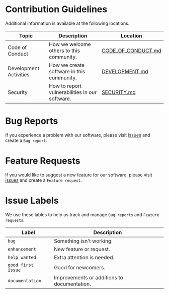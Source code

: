 # Contribution Guidelines

Additional information is available at the following locations.

| Topic | Description | Location |
| --- | --- | --- |
| Code of Conduct | How we welcome others to this community. | [CODE_OF_CONDUCT.md](CODE_OF_CONDUCT.md) |
| Development Activities | How we create software in this community. | [DEVELOPMENT.md](DEVELOPMENT.md) |
| Security | How to report vulnerabilities in our software. | [SECURITY.md](SECURITY.md) |

# Bug Reports
If you experience a problem with our software, please visit [issues](https://github.com/davidbrownell/uvRepoTemplate/issues) and create a `Bug report`.

# Feature Requests
If you would like to suggest a new feature for our software, please visit [issues](https://github.com/davidbrownell/uvRepoTemplate/issues) and create a `Feature request`.

# Issue Labels
We use these lables to help us track and manage `Bug reports` and `Feature requests`.

| Label | Description |
| --- | --- |
| `bug` | Something isn't working. |
| `enhancement` | New feature or request. |
| `help wanted` | Extra attention is needed. |
| `good first issue` | Good for newcomers. |
| `documentation` | Improvements or additions to documentation. |
